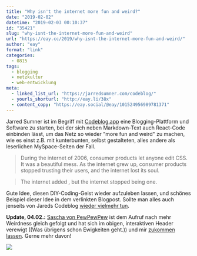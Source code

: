 ```yaml
---
title: "Why isn't the internet more fun and weird?"
date: "2019-02-02"
datetime: "2019-02-03 00:10:37"
id: "35421"
slug: "why-isnt-the-internet-more-fun-and-weird"
url: "https://eay.cc/2019/why-isnt-the-internet-more-fun-and-weird/"
author: "eay"
format: "link"
categories:
  - 0815
tags:
  - blogging
  - netzkultur
  - web-entwicklung
meta:
  - linked_list_url: "https://jarredsumner.com/codeblog/"
  - yourls_shorturl: "http://eay.li/38x"
  - content_copy: "https://eay.social/@eay/101524956989781371"
---
```


Jarred Sumner ist im Begriff mit [Codeblog.app](https://codeblog.app/) eine Blogging-Plattform und Software zu starten, bei der sich neben Markdown-Text auch React-Code einbinden lässt, um das Netz so wieder "more fun and weird" zu machen, wie es einst z.B. mit kunterbunten, selbst gestalteten, alles andere als leserlichen MySpace-Seiten der Fall.

> During the internet of 2006, consumer products let anyone edit CSS. It was a beautiful mess. As the internet grew up, consumer products stopped trusting their users, and the internet lost its soul.

> The internet added <canvas />, but the internet stopped being one.

Gute Idee, diesen DIY-Coding-Geist wieder aufzuleben lassen, und schönes Beispiel dieser Idee in dem verlinkten Blogpost. Sollte man alles auch jenseits von Jareds Codeblog [wieder vielmehr tun](https://eay.cc/2019/why-isnt-the-internet-more-fun-and-weird/).

**Update, 04.02.:** [Sascha von PewPewPew](https://www.pewpewpew.de/) ist dem Aufruf nach mehr Weirdness gleich gefolgt und hat sich im obigen, interaktiven Header verewigt ((Was übrigens schon Ewigkeiten geht.)) und mir [zukommen lassen](https://www.facebook.com/eay.cc/posts/10157758902489897). Gerne mehr davon!

[![](https://eay.cc/uploads/2019/pewpewpew.png)](https://eay.cc/uploads/2019/pewpewpew_big.png)
